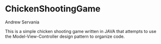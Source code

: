 ChickenShootingGame
===================
Andrew Servania


This is a simple chicken shooting game written in JAVA that attempts 
to use the Model-View-Controller design pattern to organize code.




